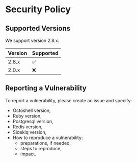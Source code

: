 # Security Policy

## Supported Versions

We support version 2.8.x.

| Version | Supported          |
| ------- | ------------------ |
| 2.8.x   | :white_check_mark:                |
| 2.0.x   | :x: |

## Reporting a Vulnerability

  To report a vulnerability, please create an issue and specify:
  - Octoshell version,
  - Ruby version,
  - Postgresql version,
  - Redis version,
  - Sidekiq version,
  - How to reproduce a vulnerability:
    - preparations, if needed,
    - steps to reproduce,
    - impact.
    
